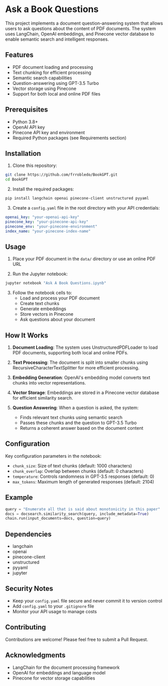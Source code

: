 # Ask a Book Questions

This project implements a document question-answering system that allows users to ask questions about the content of PDF documents. The system uses LangChain, OpenAI embeddings, and Pinecone vector database to enable semantic search and intelligent responses.

## Features

- PDF document loading and processing
- Text chunking for efficient processing
- Semantic search capabilities
- Question-answering using GPT-3.5 Turbo
- Vector storage using Pinecone
- Support for both local and online PDF files

## Prerequisites

- Python 3.8+
- OpenAI API key
- Pinecone API key and environment
- Required Python packages (see Requirements section)

## Installation

1. Clone this repository:
```bash
git clone https://github.com/frrobledo/BookGPT.git
cd BookGPT
```

2. Install the required packages:
```bash
pip install langchain openai pinecone-client unstructured pyyaml
```

3. Create a `config.yaml` file in the root directory with your API credentials:
```yaml
openai_key: "your-openai-api-key"
pinecone_key: "your-pinecone-api-key"
pinecone_env: "your-pinecone-environment"
index_name: "your-pinecone-index-name"
```

## Usage

1. Place your PDF document in the `data/` directory or use an online PDF URL

2. Run the Jupyter notebook:
```bash
jupyter notebook "Ask A Book Questions.ipynb"
```

3. Follow the notebook cells to:
   - Load and process your PDF document
   - Create text chunks
   - Generate embeddings
   - Store vectors in Pinecone
   - Ask questions about your document

## How It Works

1. **Document Loading**: The system uses UnstructuredPDFLoader to load PDF documents, supporting both local and online PDFs.

2. **Text Processing**: The document is split into smaller chunks using RecursiveCharacterTextSplitter for more efficient processing.

3. **Embedding Generation**: OpenAI's embedding model converts text chunks into vector representations.

4. **Vector Storage**: Embeddings are stored in a Pinecone vector database for efficient similarity search.

5. **Question Answering**: When a question is asked, the system:
   - Finds relevant text chunks using semantic search
   - Passes these chunks and the question to GPT-3.5 Turbo
   - Returns a coherent answer based on the document content

## Configuration

Key configuration parameters in the notebook:
- `chunk_size`: Size of text chunks (default: 1000 characters)
- `chunk_overlap`: Overlap between chunks (default: 0 characters)
- `temperature`: Controls randomness in GPT-3.5 responses (default: 0)
- `max_tokens`: Maximum length of generated responses (default: 2104)

## Example

```python
query = "Enumerate all that is said about monotonicity in this paper"
docs = docsearch.similarity_search(query, include_metadata=True)
chain.run(input_documents=docs, question=query)
```

## Dependencies

- langchain
- openai
- pinecone-client
- unstructured
- pyyaml
- jupyter

## Security Notes

- Keep your `config.yaml` file secure and never commit it to version control
- Add `config.yaml` to your `.gitignore` file
- Monitor your API usage to manage costs

## Contributing

Contributions are welcome! Please feel free to submit a Pull Request.


## Acknowledgments

- LangChain for the document processing framework
- OpenAI for embeddings and language model
- Pinecone for vector storage capabilities
